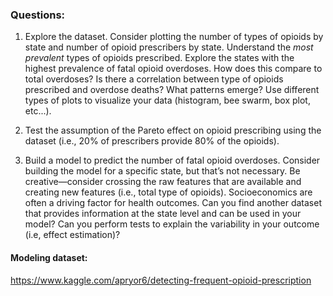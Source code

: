 ### Questions:
1. Explore the dataset. Consider plotting the number of types of opioids by state and number of opioid prescribers by state. Understand the *most prevalent* types of opioids prescribed. Explore the states with the highest prevalence of fatal opioid overdoses. How does this compare to total overdoses? Is there a correlation between type of opioids prescribed and overdose deaths? What patterns emerge? Use different types of plots to visualize your data (histogram, bee swarm, box plot, etc...).  

2. Test the assumption of the Pareto effect on opioid prescribing using the dataset (i.e., 20% of prescribers provide 80% of the opioids).  

3. Build a model to predict the number of fatal opioid overdoses. Consider building the model for a specific state, but that’s not necessary. Be creative—consider crossing the raw features that are available and creating new features (i.e., total type of opioids). Socioeconomics are often a driving factor for health outcomes. Can you find another dataset that provides information at the state level and can be used in your model? Can you perform tests to explain the variability in your outcome (i.e, effect estimation)?

#### Modeling dataset:

https://www.kaggle.com/apryor6/detecting-frequent-opioid-prescription